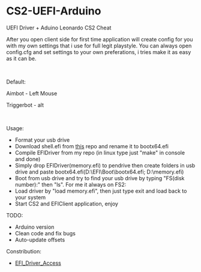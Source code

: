 # **CS2-UEFI-Arduino**

UEFI Driver + Aduino Leonardo CS2 Cheat

After you open client side for first time application will create config for you with my own settings that i use for full legit playstyle.
You can always open config.cfg and set settings to your own preferations, i tries make it as easy as it can be.


&nbsp;

Default:

Aimbot - Left Mouse

Triggerbot - alt

&nbsp;

Usage:
+ Format your usb drive
+ Download shell.efi from [this](https://github.com/tianocore/edk2-archive/blob/master/ShellBinPkg/UefiShell/X64/Shell.efi) repo and rename it to bootx64.efi
+ Compile EFIDriver from my repo (in linux type just "make" in console and done)
+ Simply drop EFIDriver(memory.efi) to pendrive then create folders in usb drive and paste bootx64.efi(D:\EFI\Boot\bootx64.efi; D:\memory.efi)
+ Boot from usb drive and try to find your usb drive by typing "FS(disk number):" then "ls". For me it always on FS2:
+ Load driver by "load memory.efi", then just type exit and load back to your system
+ Start CS2 and EFIClient application, enjoy


TODO:
+ Arduino version
+ Clean code and fix bugs
+ Auto-update offsets

Constribution:
+ [EFI_Driver_Access](https://github.com/TheCruZ/EFI_Driver_Access)
